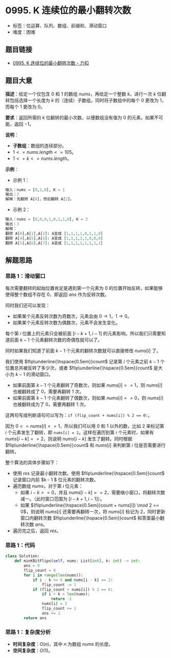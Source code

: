 # 0995. K 连续位的最小翻转次数

- 标签：位运算、队列、数组、前缀和、滑动窗口
- 难度：困难

## 题目链接

- [0995. K 连续位的最小翻转次数 - 力扣](https://leetcode.cn/problems/minimum-number-of-k-consecutive-bit-flips/)

## 题目大意

**描述**：给定一个仅包含 $0$ 和 $1$ 的数组 $nums$，再给定一个整数 $k$。进行一次 $k$ 位翻转包括选择一个长度为 $k$ 的（连续）子数组，同时将子数组中的每个 $0$ 更改为 $1$，而每个 $1$ 更改为 $0$。

**要求**：返回所需的 $k$ 位翻转的最小次数，以便数组没有值为 $0$ 的元素。如果不可能，返回 $-1$。

**说明**：

- **子数组**：数组的连续部分。
- $1 <= nums.length <= 105$。
- $1 <= k <= nums.length$。

**示例**：

- 示例 1：

```python
输入：nums = [0,1,0], K = 1
输出：2
解释：先翻转 A[0]，然后翻转 A[2]。
```

- 示例 2：

```python
输入：nums = [0,0,0,1,0,1,1,0], K = 3
输出：3
解释：
翻转 A[0],A[1],A[2]: A变成 [1,1,1,1,0,1,1,0]
翻转 A[4],A[5],A[6]: A变成 [1,1,1,1,1,0,0,0]
翻转 A[5],A[6],A[7]: A变成 [1,1,1,1,1,1,1,1]
```

## 解题思路

### 思路 1：滑动窗口

每次需要翻转的起始位置肯定是遇到第一个元素为 $0$ 的位置开始反转，如果能够使得整个数组不存在 $0$，即返回 $ans$ 作为反转次数。

同时我们还可以发现：

- 如果某个元素反转次数为奇数次，元素会由 $0 \rightarrow 1$，$1 \rightarrow 0$。
- 如果某个元素反转次数为偶数次，元素不会发生变化。

每个第 $i$ 位置上的元素只会被前面 $[i - k + 1, i - 1]$ 的元素影响。所以我们只需要知道前面 $k - 1$ 个元素翻转次数的奇偶性就可以了。

同时如果我们知道了前面 $k - 1$ 个元素的翻转次数就可以直接修改 $nums[i]$ 了。

我们使用 $flip\underline{\hspace{0.5em}}count$ 记录第 $i$ 个元素之前 $k - 1$ 个位置总共被反转了多少次，或者 $flip\underline{\hspace{0.5em}}count$ 是大小为 $k - 1$ 的滑动窗口。

- 如果前面第 $k - 1$ 个元素翻转了奇数次，则如果 $nums[i] == 1$，则 $nums[i]$ 也被翻转成了 $0$，需要再翻转 $1$ 次。
- 如果前面第 $k - 1$ 个元素翻转了偶数次，则如果 $nums[i] == 0$，则 $nums[i]$ 也被翻转成为了 $0$，需要再翻转 $1$ 次。

这两句写成判断语句可以写为：`if (flip_count + nums[i]) % 2 == 0:`。

因为 $0 <= nums[i] <= 1$，所以我们可以用 $0$ 和 $1$ 以外的数，比如 $2$ 来标记第 $i$ 个元素发生了翻转，即 `nums[i] = 2`。这样在遍历到第 $i$ 个元素时，如果有 $nums[i - k] == 2$，则说明 $nums[i - k]$ 发生了翻转。同时根据 $flip\underline{\hspace{0.5em}}count$ 和 $nums[i]$ 来判断第 $i$ 位是否需要进行翻转。

整个算法的具体步骤如下：

- 使用 $res$ 记录最小翻转次数。使用 $flip\underline{\hspace{0.5em}}count$ 记录窗口内前 $k - 1 $ 位元素的翻转次数。
- 遍历数组 $nums$，对于第 $i$ 位元素：
  - 如果 $i - k >= 0$，并且 $nums[i - k] == 2$，需要缩小窗口，将翻转次数减一。（此时窗口范围为 $[i - k + 1, i - 1]$）。
  - 如果 $(flip\underline{\hspace{0.5em}}count + nums[i]) \mod 2 == 0$，则说明 $nums[i]$ 还需要再翻转一次，将 $nums[i]$ 标记为 $2$，同时更新窗口内翻转次数 $flip\underline{\hspace{0.5em}}count$ 和答案最小翻转次数 $ans$。
- 遍历完之后，返回 $res$。

### 思路 1：代码

```python
class Solution:
    def minKBitFlips(self, nums: List[int], k: int) -> int:
        ans = 0
        flip_count = 0
        for i in range(len(nums)):
            if i - k >= 0 and nums[i - k] == 2:
                flip_count -= 1
            if (flip_count + nums[i]) % 2 == 0:
                if i + k > len(nums):
                    return -1
                nums[i] = 2
                flip_count += 1
                ans += 1
        return ans
```

### 思路 1：复杂度分析

- **时间复杂度**：$O(n)$，其中 $n$ 为数组 $nums$ 的长度。
- **空间复杂度**：$O(1)$。

